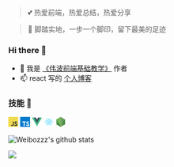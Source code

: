> 💕 热爱前端，热爱总结，热爱分享 

> 🚶 脚踏实地，一步一个脚印，留下最美的足迹 
### Hi there 👋 
- 👯 我是 [《伟波前端基础教学》](https://github.com/Weibozzz/weibo-frontend) 作者
- 📫 react 写的 [个人博客](http://www.liuweibo.cn)
### 技能 🌱 
<code><img height="20" src="https://raw.githubusercontent.com/github/explore/80688e429a7d4ef2fca1e82350fe8e3517d3494d/topics/javascript/javascript.png"></code>
<code><img height="20" src="https://raw.githubusercontent.com/github/explore/80688e429a7d4ef2fca1e82350fe8e3517d3494d/topics/typescript/typescript.png"></code>
<code><img height="20" src="https://raw.githubusercontent.com/github/explore/80688e429a7d4ef2fca1e82350fe8e3517d3494d/topics/vue/vue.png"></code>
<code><img height="20" src="https://raw.githubusercontent.com/github/explore/80688e429a7d4ef2fca1e82350fe8e3517d3494d/topics/react/react.png"></code>
<code><img height="20" src="https://raw.githubusercontent.com/github/explore/80688e429a7d4ef2fca1e82350fe8e3517d3494d/topics/nodejs/nodejs.png"></code>

![Weibozzz's github stats](https://github-readme-stats.vercel.app/api?username=weibozzz)

<img height="150" src="http://weibozzz.gitee.io/some-imgs/wx/qrcode_white.png" />
